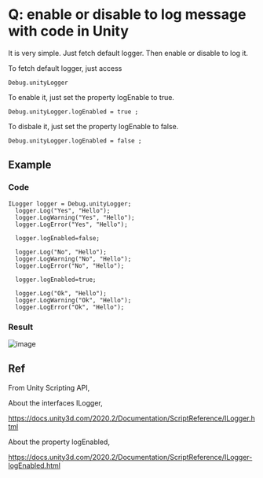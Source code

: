 # Q: enable or disable to log message with code in Unity 
It is very simple. Just fetch default logger. Then enable or disable to log it.

To fetch default logger, just access 
              
    Debug.unityLogger
    
To enable it, just set the property logEnable to true.

    Debug.unityLogger.logEnabled = true ; 
    
To disbale it, just set the property logEnable to false.

    Debug.unityLogger.logEnabled = false ; 
    
    
## Example 
### Code
  
    ILogger logger = Debug.unityLogger;
      logger.Log("Yes", "Hello");
      logger.LogWarning("Yes", "Hello");
      logger.LogError("Yes", "Hello");

      logger.logEnabled=false;

      logger.Log("No", "Hello");
      logger.LogWarning("No", "Hello");
      logger.LogError("No", "Hello");

      logger.logEnabled=true;

      logger.Log("Ok", "Hello");
      logger.LogWarning("Ok", "Hello");
      logger.LogError("Ok", "Hello");

### Result

![image](https://github.com/40843245/Game_Development/assets/75050655/cee4b447-7b80-42e3-91e7-76745918af19)

## Ref
From Unity Scripting API,

About the interfaces ILogger,

https://docs.unity3d.com/2020.2/Documentation/ScriptReference/ILogger.html

About the property logEnabled,

https://docs.unity3d.com/2020.2/Documentation/ScriptReference/ILogger-logEnabled.html
